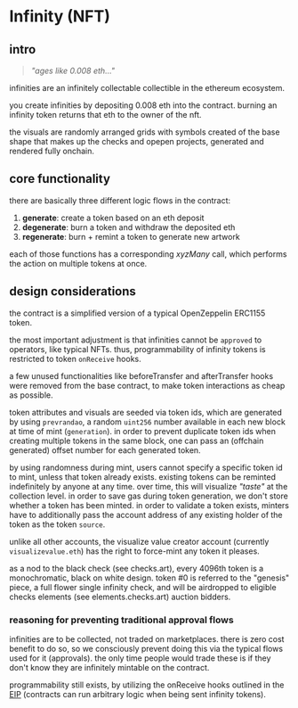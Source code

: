 # Infinity (NFT)

## intro

> *"ages like 0.008 eth..."*

infinities are an infinitely collectable collectible in the ethereum ecosystem.

you create infinities by depositing 0.008 eth into the contract. burning an infinity token returns that eth to the owner of the nft.

the visuals are randomly arranged grids with symbols created of the base shape that makes up the checks and opepen projects, generated and rendered fully onchain.

## core functionality

there are basically three different logic flows in the contract:

1. **generate**: create a token based on an eth deposit
2. **degenerate**: burn a token and withdraw the deposited eth
3. **regenerate**: burn + remint a token to generate new artwork

each of those functions has a corresponding _xyzMany_ call, which performs the action on multiple tokens at once.

## design considerations

the contract is a simplified version of a typical OpenZeppelin ERC1155 token. 

the most important adjustment is that infinities cannot be `approved` to operators, like typical NFTs. thus, programmability of infinity tokens is restricted to token `onReceive` hooks.

a few unused functionalities like beforeTransfer and afterTransfer hooks were removed from the base contract, to make token interactions as cheap as possible.

token attributes and visuals are seeded via token ids, which are generated by using `prevrandao`, a random `uint256` number available in each new block at time of mint (`generation`).
in order to prevent duplicate token ids when creating multiple tokens in the same block, one can pass an (offchain generated) offset number for each generated token.

by using randomness during mint, users cannot specify a specific token id to mint, unless that token already exists. existing tokens can be reminted indefinitely by anyone at any time. over time, this will visualize *"taste"* at the collection level.
in order to save gas during token generation, we don't store whether a token has been minted. in order to validate a token exists, minters have to additionally pass the account address of any existing holder of the token as the token `source`.

unlike all other accounts, the visualize value creator account (currently `visualizevalue.eth`) has the right to force-mint any token it pleases.

as a nod to the black check (see checks.art), every 4096th token is a monochromatic, black on white design. token #0 is referred to the "genesis" piece, a full flower single infinity check, and will be airdropped to eligible checks elements (see elements.checks.art) auction bidders.

### reasoning for preventing traditional approval flows

infinities are to be collected, not traded on marketplaces. there is zero cost benefit to do so, so we consciously prevent doing this via the typical flows used for it (approvals). the only time people would trade these is if they don't know they are infinitely mintable on the contract.

programmability still exists, by utilizing the onReceive hooks outlined in the [EIP](https://eips.ethereum.org/EIPS/eip-1155) (contracts can run arbitrary logic when being sent infinity tokens).

